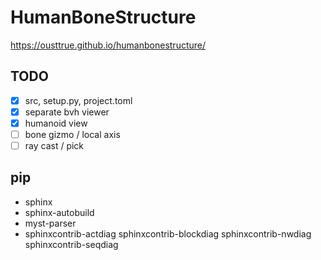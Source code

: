 # HumanBoneStructure

<https://ousttrue.github.io/humanbonestructure/>

## TODO

* [x] src, setup.py, project.toml
* [x] separate bvh viewer
* [x] humanoid view
* [ ] bone gizmo / local axis
* [ ] ray cast / pick

## pip

* sphinx
* sphinx-autobuild
* myst-parser
* sphinxcontrib-actdiag sphinxcontrib-blockdiag sphinxcontrib-nwdiag sphinxcontrib-seqdiag
